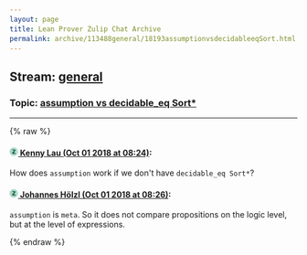 ```yaml
---
layout: page
title: Lean Prover Zulip Chat Archive 
permalink: archive/113488general/18193assumptionvsdecidableeqSort.html
---
```


## Stream: [general](index.html)
### Topic: [assumption vs decidable_eq Sort*](18193assumptionvsdecidableeqSort.html)

---


{% raw %}
#### [![Click to go to Zulip](../../assets/img/zulip2.png) Kenny Lau (Oct 01 2018 at 08:24)](https://leanprover.zulipchat.com/#narrow/stream/113488-general/topic/assumption%20vs%20decidable_eq%20Sort%2A/near/134952908):
How does `assumption` work if we don't have `decidable_eq Sort*`?

#### [![Click to go to Zulip](../../assets/img/zulip2.png) Johannes Hölzl (Oct 01 2018 at 08:26)](https://leanprover.zulipchat.com/#narrow/stream/113488-general/topic/assumption%20vs%20decidable_eq%20Sort%2A/near/134952971):
`assumption` is `meta`. So it does not compare propositions on the logic level, but at the level of expressions.


{% endraw %}
